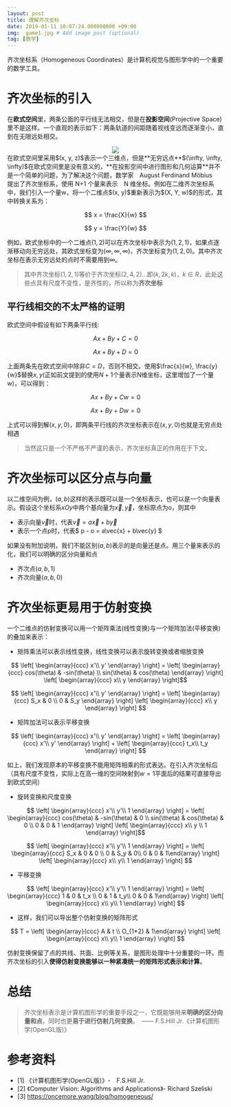 ```yaml
---
layout: post
title: 理解齐次坐标
date: 2019-01-11 10:07:24.000000000 +09:00
img:  game1.jpg # Add image post (optional)
tag: [数学]
---
```

齐次坐标系（Homogeneous Coordinates）是计算机视觉与图形学中的一个重要的数学工具。

# 齐次坐标的引入
在**欧式空间**里，两条公面的平行线无法相交，但是在**投影空间**(Projective Space)里不是这样。一个直观的表示如下：两条轨道的间距随着视线变远而逐渐变小，直到在无限远处相交。
<div style="text-align: center">
<img src="{{site.baseurl}}/assets/img/homogeneous_coordinates/railway.jpg"/>
</div>
在欧式空间里采用$(x, y, z)$表示一个三维点，但是**无穷远点**$(\infty, \infty, \infty)$在欧式空间里是没有意义的，**在投影空间中进行图形和几何运算**并不是一个简单的问题，为了解决这个问题，数学家　August Ferdinand Möbius　提出了齐次坐标系，使用 N+1 个量来表示　N 维坐标。例如在二维齐次坐标系中，我们引入一个量w，将一个二维点$(x, y)$重新表示为$(X, Y, w)$的形式，其中转换关系为：

$$ x = \frac{X}{w} $$

$$ y = \frac{Y}{w} $$

例如，欧式坐标中的一个二维点$(1, 2)$可以在齐次坐标中表示为$(1, 2, 1)$，如果点逐渐移动向无穷远处，其欧式坐标变为$(\infty, \infty, \infty)$，齐次坐标变为$(1, 2, 0)$。其中齐次坐标在表示无穷远处的点时不需要用到$\infty$。

> 其中齐次坐标$(1, 2, 1)$等价于齐次坐标$(2, 4, 2)$...即$(k, 2k, k)，k \in R$，此处这些点具有尺度不变性，是齐性的，所以称为**齐次坐标**

## 平行线相交的不太严格的证明
欧式空间中假设有如下两条平行线:

$$ Ax + By + C = 0 $$

$$ Ax + By + D = 0 $$

上面两条先在欧式空间中除非$C = D$，否则不相交。使用$\frac{x}{w}, \frac{y}{w}$替换$x, y$(正如前文提到的使用$N+1$个量表示N维坐标，这里增加了一个量w)，可以得到：

$$ Ax + By + Cw = 0 $$

$$ Ax + By + Dw = 0 $$

上式可以得到解$(x, y, 0)$，即两条平行线的齐次坐标表示在$(x, y, 0)$也就是无穷点处相遇

> 当然这只是一个不严格不严谨的表示，齐次坐标真正的作用在于下文。

# 齐次坐标可以区分点与向量
以二维空间为例，$(a, b)$这样的表示既可以是一个坐标表示，也可以是一个向量表示。假设这个坐标系$xOy$中两个基向量为$\vec{x}, \vec{y}$，坐标原点为o，则其中
- 表示向量$\vec{v}$时，代表$\vec{v} = a\vec{x} + b\vec{y}$
- 表示一个点p时，代表$ p - o = a\vec{x} + b\vec{y} $

如果没有附加说明，我们不能区别$(a, b)$表示的是向量还是点。用三个量来表示的化，我们可以明确的区分向量和点
- 齐次点$(a, b, 1)$
- 齐次向量$(a, b, 0)$

# 齐次坐标更易用于仿射变换
一个二维点的仿射变换可以用一个矩阵乘法(线性变换)与一个矩阵加法(平移变换)的叠加来表示：
- 矩阵乘法可以表示线性变换，线性变换可以表示旋转变换或者缩放变换

$$ \left[ \begin{array}{ccc} x'\\  y' \end{array} \right] = \left[ \begin{array}{ccc} cos(\theta) & -sin(\theta) \\  sin(\theta) & cos(\theta) \end{array} \right] \left[ \begin{array}{ccc} x\\  y \end{array} \right]$$

$$ \left[ \begin{array}{ccc} x'\\  y' \end{array} \right] = \left[ \begin{array}{ccc} S_x & 0 \\  0 & S_y \end{array} \right] \left[ \begin{array}{ccc} x\\  y \end{array} \right] $$

- 矩阵加法可以表示平移变换

$$ \left[ \begin{array}{ccc} x'\\  y' \end{array} \right] = \left[ \begin{array}{ccc} x'\\  y' \end{array} \right] + \left[ \begin{array}{ccc} t_x\\  t_y \end{array} \right] $$

如上，我们发现原本的平移变换不能用矩阵相乘的形式表达。在引入齐次坐标后（具有尺度不变性，实际上在高一维的空间映射到$w=1$平面后的结果可直接导出到欧式空间）
- 旋转变换和尺度变换

$$ \left[ \begin{array}{ccc} x'\\  y'\\ 1 \end{array} \right] = \left[ \begin{array}{ccc} cos(\theta) & -sin(\theta) & 0 \\  sin(\theta) & cos(\theta) & 0 \\ 0 & 0 & 1 \end{array} \right] \left[ \begin{array}{ccc} x\\  y \\ 1 \end{array} \right]$$

$$ \left[ \begin{array}{ccc} x'\\  y'\\ 1 \end{array} \right] = \left[ \begin{array}{ccc} S_x & 0 & 0 \\  0 & S_y & 0\\ 0 & 0 & 1\end{array} \right] \left[ \begin{array}{ccc} x\\  y\\ 1 \end{array} \right] $$

- 平移变换

$$ \left[ \begin{array}{ccc} x'\\  y'\\ 1 \end{array} \right] = \left[ \begin{array}{ccc} 1 & 0 & t_x \\  0 & 1 & t_y\\ 0 & 0 & 1\end{array} \right] \left[ \begin{array}{ccc} x\\  y\\ 1 \end{array} \right] $$

- 这样，我们可以导出整个仿射变换的矩阵形式

$$ T = \left[ \begin{array}{ccc} A & t \\ O_{1*2} & 1\end{array} \right] \left[ \begin{array}{ccc} x\\  y\\ 1 \end{array} \right] $$

仿射变换保留了点的共线、共面、比例等关系，是图形处理中十分重要的一环。而齐次坐标的引入**使得仿射变换能够以一种紧凑统一的矩阵形式表示和计算**。

# 总结
> 齐次坐标表示是计算机图形学的重要手段之一，它既能够用来**明确的区分向量和点**，同时也更**易于进行仿射几何变换**。　—— F.S.Hill Jr.《计算机图形学(OpenGL版)》

# 参考资料
- [1] 《计算机图形学(OpenGL版)》-　F.S.Hill Jr.
- [2] 《Computer Vision: Algorithms and Applications》- Richard Szeliski 
- [3]  https://oncemore.wang/blog/homogeneous/

